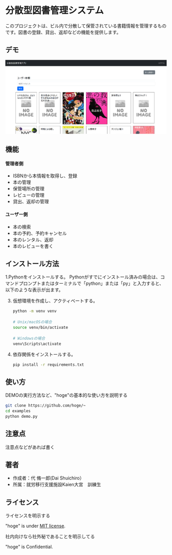 # 分散型図書管理システム

このプロジェクトは、ビル内で分散して保管されている書籍情報を管理するものです。図書の登録、貸出、返却などの機能を提供します。
 
## デモ
 
![本棚](docs/image/bookshelf.png)

## 機能

#### 管理者側
* ISBNから本情報を取得し、登録
* 本の管理
* 保管場所の管理
* レビューの管理
* 貸出、返却の管理

#### ユーザー側
* 本の検索
* 本の予約、予約キャンセル
* 本のレンタル、返却
* 本のレビューを書く

## インストール方法

1.Pythonをインストールする。
   Pythonがすでにインストール済みの場合は、コマンドプロンプトまたはターミナルで「python」または「py」と入力すると、以下のような表示が出ます。

3. 仮想環境を作成し、アクティベートする。
   ```bash
   python -m venv venv

   # Unix/macOSの場合
   source venv/bin/activate

   # Windowsの場合
   venv\Scripts\activate
   ```
4. 依存関係をインストールする。
   ```bash
   pip install -r requirements.txt
   ```
 
## 使い方
 
DEMOの実行方法など、"hoge"の基本的な使い方を説明する
 
```bash
git clone https://github.com/hoge/~
cd examples
python demo.py
```
 
## 注意点
 
注意点などがあれば書く
 
## 著者
 
* 作成者：代 脩一郎(Dai Shuichiro）
* 所属：就労移行支援施設Kaien大宮　訓練生
 
## ライセンス
ライセンスを明示する
 
"hoge" is under [MIT license](https://en.wikipedia.org/wiki/MIT_License).
 
社内向けなら社外秘であることを明示してる
 
"hoge" is Confidential.

